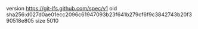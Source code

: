version https://git-lfs.github.com/spec/v1
oid sha256:d027d0ae01ecc2096c61947093b23f641b279cf6f9c3842743b20f390518e805
size 5010
